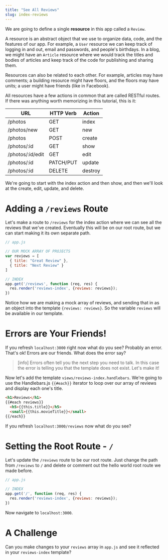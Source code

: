 ```yaml
---
title: "See All Reviews"
slug: index-reviews
---
```


We are going to define a single **resource** in this app called a `Review`.

A resource is an abstract object that we use to organize data, code, and the features of our app. For example, a `User` resource we can keep track of logging in and out, email and passwords, and people's birthdays. In a blog, we might have an `Article` resource where we would track the titles and bodies of articles and keep track of the code for publishing and sharing them.

Resources can also be related to each other. For example, articles may have comments; a building resource might have floors, and the floors may have units; a user might have friends (like in Facebook).

All resources have a few actions in common that are called RESTful routes. If there was anything worth memorizing in this tutorial, this is it:

| URL              | HTTP Verb | Action  |
|------------------|-----------|---------|
| /photos          | GET       | index   |
| /photos/new      | GET       | new     |
| /photos          | POST      | create  |
| /photos/:id      | GET       | show    |
| /photos/:id/edit | GET       | edit    |
| /photos/:id      | PATCH/PUT | update  |
| /photos/:id      | DELETE    | destroy |

We're going to start with the index action and then show, and then we'll look at the create, edit, update, and delete.

# Adding a `/reviews` Route

Let's make a route to `/reviews` for the index action where we can see all the reviews that we've created. Eventually this will be on our root route, but we can start making it its own separate path.

```js
// app.js

// OUR MOCK ARRAY OF PROJECTS
var reviews = [
  { title: "Great Review" },
  { title: "Next Review" }
]

// INDEX
app.get('/reviews', function (req, res) {
  res.render('reviews-index', {reviews: reviews});
})
```

Notice how we are making a mock array of reviews, and sending that in as an object into the template `{reviews: reviews}`. So the variable `reviews` will be available in our template.

# Errors are Your Friends!

If you refresh `localhost:3000` right now what do you see? Probably an error. That's ok! Errors are our friends. What does the error say?

> [info]
> Errors often tell you the next step you need to talk. In this case the error is telling you that the template does not exist. Let's make it!

Now let's add the template `views/reviews-index.handlebars`. We're going to use the Handlebars.js `{{#each}}` iterator to loop over our array of reviews and display each one's title.

```html
<h1>Reviews</h1>
{{#each reviews}}
  <h5>{{this.title}}</h5>
  <small>{{this.movieTitle}}</small>
{{/each}}
```

If you refresh `localhost:3000/reviews` now what do you see?

# Setting the Root Route - `/`

Let's update the `/reviews` route to be our root route. Just change the path from `/reviews` to `/` and delete or comment out the hello world root route we made before.

```js
// app.js

// INDEX
app.get('/', function (req, res) {
  res.render('reviews-index', {reviews: reviews});
})
```

Now navigate to `localhost:3000`.

# A Challenge

Can you make changes to your `reviews` array in `app.js` and see it reflected in your `reviews-index` template?
